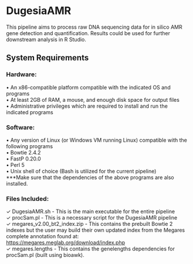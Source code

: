 # DugesiaAMR
This pipeline aims to process raw DNA sequencing data for in silico AMR gene detection and quantification. Results could be used for further downstream analysis in R Studio.

## System Requirements
###  Hardware:
• An x86-compatible platform compatible with the indicated OS and programs \
• At least 2GB of RAM, a mouse, and enough disk space for output files \
• Administrative privileges which are required to install and run the indicated programs
### Software: 
• Any version of Linux (or Windows VM running Linux) compatible with the following programs \
• Bowtie 2.4.2 \
• FastP 0.20.0 \
• Perl 5 \
    • Unix shell of choice (Bash is utilized for the current pipeline) \
    ***Make sure that the dependencies of the above programs are also installed.
    
### Files Included:
  ✓ DugesiaAMR.sh - This is the main executable for the entire pipeline \
  ✓ procSam.pl - This is a necessary script for the DugesiaAMR pipeline \
  ✓ megares_v2.00_bt2_index.zip - This contains the prebuilt Bowtie 2 indexes but the user may build their own updated index from the Megares complete annotation found at:      https://megares.meglab.org/download/index.php \
  ✓ megares.lengths - This contains the genelengths dependencies for procSam.pl (built using bioawk). 
    

